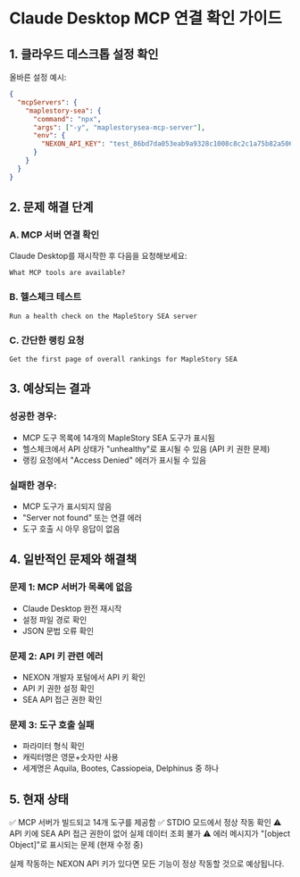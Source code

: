 # Claude Desktop MCP 연결 확인 가이드

## 1. 클라우드 데스크톱 설정 확인

올바른 설정 예시:

```json
{
  "mcpServers": {
    "maplestory-sea": {
      "command": "npx",
      "args": ["-y", "maplestorysea-mcp-server"],
      "env": {
        "NEXON_API_KEY": "test_86bd7da053eab9a9328c1008c8c2c1a75b82a506727038e778a8ad5122dc6633efe8d04e6d233bd35cf2fabdeb93fb0d"
      }
    }
  }
}
```

## 2. 문제 해결 단계

### A. MCP 서버 연결 확인
Claude Desktop를 재시작한 후 다음을 요청해보세요:
```
What MCP tools are available?
```

### B. 헬스체크 테스트
```
Run a health check on the MapleStory SEA server
```

### C. 간단한 랭킹 요청
```
Get the first page of overall rankings for MapleStory SEA
```

## 3. 예상되는 결과

### 성공한 경우:
- MCP 도구 목록에 14개의 MapleStory SEA 도구가 표시됨
- 헬스체크에서 API 상태가 "unhealthy"로 표시될 수 있음 (API 키 권한 문제)
- 랭킹 요청에서 "Access Denied" 에러가 표시될 수 있음

### 실패한 경우:
- MCP 도구가 표시되지 않음
- "Server not found" 또는 연결 에러
- 도구 호출 시 아무 응답이 없음

## 4. 일반적인 문제와 해결책

### 문제 1: MCP 서버가 목록에 없음
- Claude Desktop 완전 재시작
- 설정 파일 경로 확인
- JSON 문법 오류 확인

### 문제 2: API 키 관련 에러
- NEXON 개발자 포털에서 API 키 확인
- API 키 권한 설정 확인
- SEA API 접근 권한 확인

### 문제 3: 도구 호출 실패
- 파라미터 형식 확인
- 캐릭터명은 영문+숫자만 사용
- 세계명은 Aquila, Bootes, Cassiopeia, Delphinus 중 하나

## 5. 현재 상태

✅ MCP 서버가 빌드되고 14개 도구를 제공함
✅ STDIO 모드에서 정상 작동 확인
⚠️ API 키에 SEA API 접근 권한이 없어 실제 데이터 조회 불가
⚠️ 에러 메시지가 "[object Object]"로 표시되는 문제 (현재 수정 중)

실제 작동하는 NEXON API 키가 있다면 모든 기능이 정상 작동할 것으로 예상됩니다.